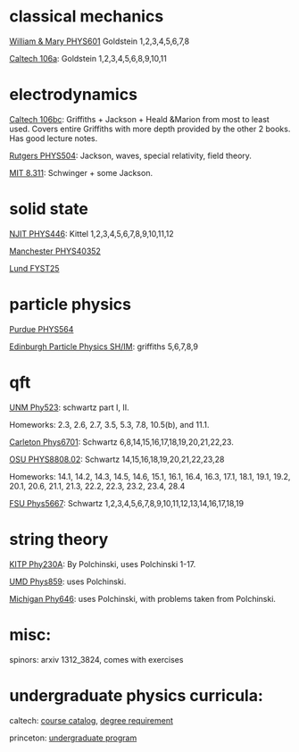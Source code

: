 # classical mechanics
[William & Mary PHYS601](http://physics.wm.edu/~erlich//601F21/index.html)
Goldstein 1,2,3,4,5,6,7,8


[Caltech 106a](http://theory.caltech.edu/~preskill/ph106a/): Goldstein 1,2,3,4,5,6,8,9,10,11

# electrodynamics
[Caltech 106bc](https://sites.astro.caltech.edu/~golwala/ph106bc/#mozTocId238853): Griffiths + Jackson + Heald &Marion from most to least used. Covers entire Griffiths with more depth provided by the other 2 books. Has good lecture notes. 

[Rutgers PHYS504](http://www.physics.rutgers.edu/~shapiro/504/index.shtml): Jackson, waves, special relativity, field theory. 

[MIT 8.311](https://ocw.mit.edu/courses/8-311-electromagnetic-theory-spring-2004/pages/readings/): Schwinger + some Jackson. 

# solid state
[NJIT PHYS446](https://web.njit.edu/~sirenko/Phys-446/PHYS446SSP.htm): Kittel 1,2,3,4,5,6,7,8,9,10,11,12

[Manchester PHYS40352](https://www.theory.physics.manchester.ac.uk/~godfrey/lecture/PHYS40352/) 

[Lund FYST25](http://www.teorfys.lu.se/education/FYST25/)


# particle physics
[Purdue PHYS564](https://www.physics.purdue.edu/~jones105/phys564_Fall2005/notes/index.html)

[Edinburgh Particle Physics SH/IM](https://www2.ph.ed.ac.uk/~vjm/Lectures/SH_IM_Particle_Physics_2013.html): griffiths 5,6,7,8,9

# qft
[UNM Phy523](http://quantum.phys.unm.edu/523-14/index.html): schwartz part I, II. 

Homeworks: 2.3, 2.6, 2.7, 3.5, 5.3, 7.8, 10.5(b), and 11.1.


[Carleton Phys6701](https://physics.carleton.ca/sites/default/files/content-files/202130_17.pdf): Schwartz 6,8,14,15,16,17,18,19,20,21,22,23. 

[OSU PHYS8808.02](https://www.asc.ohio-state.edu/braaten.1//qft/qft_home.html): Schwartz 14,15,16,18,19,20,21,22,23,28

Homeworks: 14.1, 14.2, 14.3, 14.5, 14.6, 15.1, 16.1, 16.4, 16.3, 17.1, 18.1, 19.1, 19.2, 20.1, 20.6, 21.1, 21.3, 22.2, 22.3, 23.2, 23.4, 28.4

[FSU Phys5667](http://courses.physics.fsu.edu/~phy5667-fall18/): Schwartz 1,2,3,4,5,6,7,8,9,10,11,12,13,14,16,17,18,19

# string theory

[KITP Phy230A](https://www.kitp.ucsb.edu/joep/teaching/physics-230a-string-theory): By Polchinski, uses Polchinski 1-17.

[UMD Phys859](https://www.physics.umd.edu/courses/Phys859/becker/index.html): uses Polchinski.

[Michigan Phy646](https://public.websites.umich.edu/~larsenf/PHY646.html): uses Polchinski, with problems taken from Polchinski.


# misc:
spinors: arxiv 1312_3824, comes with exercises

# undergraduate physics curricula:
caltech: [course catalog](https://pma.caltech.edu/courses/undergrad/department/Ph/2020-21), [degree requirement](https://pma.caltech.edu/research-and-academics/physics/physics-undergraduate-studies/physics-undergraduate-option-requirements)

princeton: [undergraduate program](https://phy.princeton.edu/undergraduate-program)



